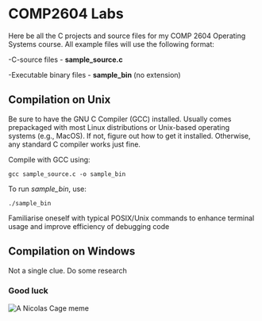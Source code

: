 # COMP2604 Labs
Here be all the C projects and source files for my COMP 2604 Operating Systems course. All example files will use the following format:

-C-source files - **sample_source.c**

-Executable binary files - **sample_bin** (no extension)

## Compilation on Unix
Be sure to have the GNU C Compiler (GCC) installed. Usually comes prepackaged with most Linux distributions or Unix-based operating systems (e.g., MacOS). If not, figure out how to get it installed. Otherwise, any standard C compiler works just fine. 

Compile with GCC using:

```gcc sample_source.c -o sample_bin```

To run *sample_bin*, use:

```./sample_bin```

Familiarise oneself with typical POSIX/Unix commands to enhance terminal usage and improve efficiency of debugging code

## Compilation on Windows
Not a single clue. Do some research

### Good luck
![A Nicolas Cage meme](https://i.pinimg.com/originals/6c/c7/b9/6cc7b91b9b65940311a436c1fd5a41d1.png)
